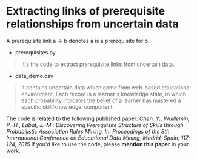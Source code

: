 # Extracting links of prerequisite relationships from uncertain data

A prerequisite link
a -> b denotes a is a prerequisite for b.

* prerequisites.py
> It's the code to extract prerequisite links from uncertain data.

* data_demo.csv
> It contains uncertain data which come from web-based educational environment. Each record is a learner's knowledge state, in which each probability indicates the belief of a learner has mastered a specific skill/knowledge_component.

The code is related to the following published paper:
*Chen, Y., Wuillemin, P.-H., Labat, J.-M.: Discovering Prerequisite Structure of Skills through Probabilistic Association Rules Mining. In: Proceedings of the 8th International Conference on Educational Data Mining, Madrid, Spain, 117-124, 2015*
If you'd like to use the code, please **mention this paper** in your work.
